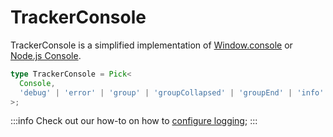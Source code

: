 # TrackerConsole

TrackerConsole is a simplified implementation of [Window.console](https://developer.mozilla.org/en-US/docs/Web/API/Window/console) or 
[Node.js Console](https://nodejs.org/api/console.html).

```typescript
type TrackerConsole = Pick<
  Console,
  'debug' | 'error' | 'group' | 'groupCollapsed' | 'groupEnd' | 'info' | 'log' | 'warn'
>;
```

:::info
Check out our how-to on how to [configure logging](/tracking/browser/how-to-guides/configuring-logging.md);
:::
